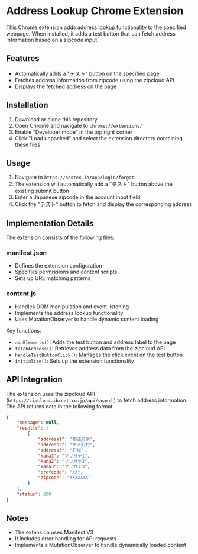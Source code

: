 # Address Lookup Chrome Extension

This Chrome extension adds address lookup functionality to the specified webpage. When installed, it adds a test button that can fetch address information based on a zipcode input.

## Features

- Automatically adds a "テスト" button on the specified page
- Fetches address information from zipcode using the zipcloud API
- Displays the fetched address on the page

## Installation

1. Download or clone this repository
2. Open Chrome and navigate to `chrome://extensions/`
3. Enable "Developer mode" in the top right corner
4. Click "Load unpacked" and select the extension directory containing these files

## Usage

1. Navigate to `https://hostex.io/app/login/forgot`
2. The extension will automatically add a "テスト" button above the existing submit button
3. Enter a Japanese zipcode in the account input field
4. Click the "テスト" button to fetch and display the corresponding address

## Implementation Details

The extension consists of the following files:

### manifest.json
- Defines the extension configuration
- Specifies permissions and content scripts
- Sets up URL matching patterns

### content.js
- Handles DOM manipulation and event listening
- Implements the address lookup functionality
- Uses MutationObserver to handle dynamic content loading

Key functions:
- `addElements()`: Adds the test button and address label to the page
- `fetchAddress()`: Retrieves address data from the zipcloud API
- `handleTestButtonClick()`: Manages the click event on the test button
- `initialize()`: Sets up the extension functionality

## API Integration

The extension uses the zipcloud API (`https://zipcloud.ibsnet.co.jp/api/search`) to fetch address information. The API returns data in the following format:

```json
{
    "message": null,
    "results": [
        {
            "address1": "都道府県",
            "address2": "市区町村",
            "address3": "町域",
            "kana1": "フリガナ1",
            "kana2": "フリガナ2",
            "kana3": "フリガナ3",
            "prefcode": "XX",
            "zipcode": "XXXXXXX"
        }
    ],
    "status": 200
}
```

## Notes

- The extension uses Manifest V3
- It includes error handling for API requests
- Implements a MutationObserver to handle dynamically loaded content
